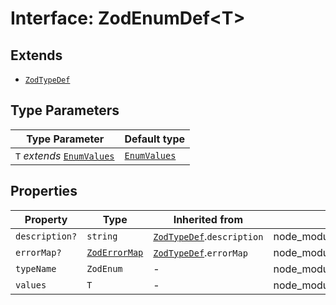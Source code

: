 # Interface: ZodEnumDef\<T\>

## Extends

- [`ZodTypeDef`](ZodTypeDef.md)

## Type Parameters

| Type Parameter | Default type |
| ------ | ------ |
| `T` *extends* [`EnumValues`](../type-aliases/EnumValues.md) | [`EnumValues`](../type-aliases/EnumValues.md) |

## Properties

| Property | Type | Inherited from | Defined in |
| ------ | ------ | ------ | ------ |
| `description?` | `string` | [`ZodTypeDef`](ZodTypeDef.md).`description` | node\_modules/.pnpm/zod@3.23.8/node\_modules/zod/lib/types.d.ts:23 |
| `errorMap?` | [`ZodErrorMap`](../type-aliases/ZodErrorMap.md) | [`ZodTypeDef`](ZodTypeDef.md).`errorMap` | node\_modules/.pnpm/zod@3.23.8/node\_modules/zod/lib/types.d.ts:22 |
| `typeName` | `ZodEnum` | - | node\_modules/.pnpm/zod@3.23.8/node\_modules/zod/lib/types.d.ts:767 |
| `values` | `T` | - | node\_modules/.pnpm/zod@3.23.8/node\_modules/zod/lib/types.d.ts:766 |
